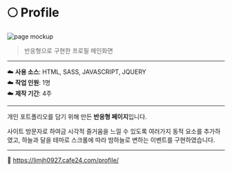 # :full_moon: Profile 
![page mockup](./image/mock_up/protfolio_mockup.png)
> 반응형으로 구현한 프로필 메인화면

---

:cloud: **사용 소스**: HTML, SASS, JAVASCRIPT, JQUERY
<br>
:cloud: **작업 인원**: 1명
<br>
:cloud: **제작 기간**: 4주
<br>

---

개인 포트폴리오를 담기 위해 만든 **반응형 페이지**입니다.

사이트 방문자로 하여금 시각적 즐거움을 느낄 수 있도록 여러가지 동적 요소를 추가하였고,
하늘과 달을 테마로 스크롤에 따라 밤하늘로 변하는 이벤트를 구현하였습니다. 

---

:link: https://limjh0927.cafe24.com/profile/

